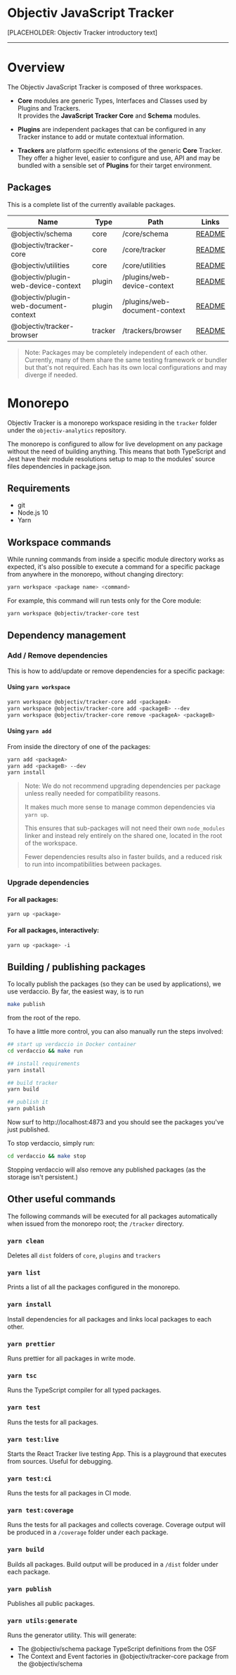 # Objectiv JavaScript Tracker
[PLACEHOLDER: Objectiv Tracker introductory text]

---
# Overview
The Objectiv JavaScript Tracker is composed of three workspaces. 

- **Core** modules are generic Types, Interfaces and Classes used by Plugins and Trackers.  
  It provides the **JavaScript Tracker Core** and **Schema** modules.


- **Plugins** are independent packages that can be configured in any Tracker instance to add or mutate contextual information.  
  

- **Trackers** are platform specific extensions of the generic **Core** Tracker.  
  They offer a higher level, easier to configure and use, API and may be bundled with a sensible set of **Plugins** for their target environment.

## Packages

This is a complete list of the currently available packages.

| Name                                  | Type    | Path                          | Links                                                     |
| ------------------------------------- | ------- | ----------------------------- | --------------------------------------------------------- |
| @objectiv/schema                      | core    | /core/schema                  | [README](/tracker/core/schema/README.md)                  |
| @objectiv/tracker-core                | core    | /core/tracker                 | [README](/tracker/core/tracker/README.md)                 |
| @objectiv/utilities                   | core    | /core/utilities               | [README](/tracker/core/utilities/README.md)               |
| @objectiv/plugin-web-device-context   | plugin  | /plugins/web-device-context   | [README](/tracker/plugins/web-device-context/README.md)   |
| @objectiv/plugin-web-document-context | plugin  | /plugins/web-document-context | [README](/tracker/plugins/web-document-context/README.md) |
| @objectiv/tracker-browser             | tracker | /trackers/browser             | [README](/tracker/trackers/browser/README.md)             |

>Note: Packages may be completely independent of each other. Currently, many of them share the same testing framework or bundler but that's not required. Each has its own local configurations and may diverge if needed.

# Monorepo

Objectiv Tracker is a monorepo workspace residing in the `tracker` folder under the `objectiv-analytics` repository.

The monorepo is configured to allow for live development on any package without the need of building anything. This means that both TypeScript and Jest have their module resolutions setup to map to the modules' source files dependencies in package.json.

## Requirements

- git
- Node.js 10
- Yarn

## Workspace commands

While running commands from inside a specific module directory works as expected, it's also possible to execute a command for a specific package from anywhere in the monorepo, without changing directory:

```bash
yarn workspace <package name> <command>
```

For example, this command will run tests only for the Core module:
```bash
yarn workspace @objectiv/tracker-core test
```

## Dependency management


### Add / Remove dependencies
This is how to add/update or remove dependencies for a specific package:

#### Using `yarn workspace`
```bash
yarn workspace @objectiv/tracker-core add <packageA>
yarn workspace @objectiv/tracker-core add <packageB> --dev
yarn workspace @objectiv/tracker-core remove <packageA> <packageB>
```

#### Using `yarn add`
From inside the directory of one of the packages:

```bash
yarn add <packageA>
yarn add <packageB> --dev
yarn install 
```

> Note: We do not recommend upgrading dependencies per package unless really needed for compatibility reasons.
> 
> It makes much more sense to manage common dependencies via `yarn up`.
> 
> This ensures that sub-packages will not need their own `node_modules` linker and instead rely entirely on the shared 
> one, located in the root of the workspace.
> 
> Fewer dependencies results also in faster builds, and a reduced risk to run into incompatibilities between packages.

### Upgrade dependencies

#### For all packages:

```bash
yarn up <package>
```

#### For all packages, interactively:

```bash
yarn up <package> -i
```

## Building / publishing packages
To locally publish the packages (so they can be used by applications), we use verdaccio. By far, the easiest way, is to run
```bash
make publish
```
from the root of the repo.

To have a little more control, you can also manually run the steps involved:
```bash
## start up verdaccio in Docker container
cd verdaccio && make run

## install requirements
yarn install

## build tracker
yarn build

## publish it
yarn publish
```

Now surf to http://localhost:4873 and you should see the packages you've just published. 

To stop verdaccio, simply run:
```bash
cd verdaccio && make stop
```
Stopping verdaccio will also remove any published packages (as the storage isn't persistent.)
## Other useful commands

The following commands will be executed for all packages automatically when issued from the monorepo root; the `/tracker` directory. 

### `yarn clean`
Deletes all `dist` folders of `core`, `plugins` and `trackers`

### `yarn list`
Prints a list of all the packages configured in the monorepo.

### `yarn install`
Install dependencies for all packages and links local packages to each other.

### `yarn prettier`
Runs prettier for all packages in write mode.

### `yarn tsc`
Runs the TypeScript compiler for all typed packages.

### `yarn test`
Runs the tests for all packages.

### `yarn test:live`
Starts the React Tracker live testing App. This is a playground that executes from sources. Useful for debugging.

### `yarn test:ci`
Runs the tests for all packages in CI mode.

### `yarn test:coverage`
Runs the tests for all packages and collects coverage.
Coverage output will be produced in a `/coverage` folder under each package.

### `yarn build`
Builds all packages.
Build output will be produced in a `/dist` folder under each package.

### `yarn publish`
Publishes all public packages.

### `yarn utils:generate`
Runs the generator utility. This will generate:
- The @objectiv/schema package TypeScript definitions from the OSF
- The Context and Event factories in @objectiv/tracker-core package from the @objectiv/schema 
